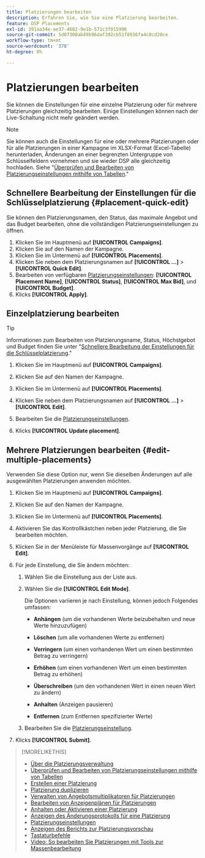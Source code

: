```yaml
---
title: Platzierungen bearbeiten
description: Erfahren Sie, wie Sie eine Platzierung bearbeiten.
feature: DSP Placements
exl-id: 391aa34e-ae37-4682-9e1b-571c3f015996
source-git-commit: 5d07300ab49b96daf392cb51f8936fa4c0cd20ce
workflow-type: tm+mt
source-wordcount: '378'
ht-degree: 0%

---
```


# Platzierungen bearbeiten

Sie können die Einstellungen für eine einzelne Platzierung oder für mehrere Platzierungen gleichzeitig bearbeiten. Einige Einstellungen können nach der Live-Schaltung nicht mehr geändert werden.

<!-- Some placements don't have these options. Clarify which placement types aren't eligible -- is it PG placements, or all placements using private inventory? And anything else? -->

>[!NOTE]
>
>Sie können auch die Einstellungen für eine oder mehrere Platzierungen oder für alle Platzierungen in einer Kampagne im XLSX-Format (Excel-Tabelle) herunterladen, Änderungen an einer begrenzten Untergruppe von Schlüsselfeldern vornehmen und sie wieder DSP alle gleichzeitig hochladen. Siehe &quot;[Überprüfen und Bearbeiten von Platzierungseinstellungen mithilfe von Tabellen](placement-qa.md).&quot;

## Schnellere Bearbeitung der Einstellungen für die Schlüsselplatzierung {#placement-quick-edit}

Sie können den Platzierungsnamen, den Status, das maximale Angebot und das Budget bearbeiten, ohne die vollständigen Platzierungseinstellungen zu öffnen.

1. Klicken Sie im Hauptmenü auf **[!UICONTROL Campaigns]**.
1. Klicken Sie auf den Namen der Kampagne.
1. Klicken Sie im Untermenü auf **[!UICONTROL Placements]**.
1. Klicken Sie neben dem Platzierungsnamen auf  **[!UICONTROL ...]** > **[!UICONTROL Quick Edit]**.
1. Bearbeiten von verfügbaren [Platzierungseinstellungen](placement-settings.md):  **[!UICONTROL Placement Name]**, **[!UICONTROL Status]**, **[!UICONTROL Max Bid]**, und **[!UICONTROL Budget]**.
1. Klicks **[!UICONTROL Apply]**.

## Einzelplatzierung bearbeiten

>[!TIP]
>
> Informationen zum Bearbeiten von Platzierungsname, Status, Höchstgebot und Budget finden Sie unter &quot;[Schnellere Bearbeitung der Einstellungen für die Schlüsselplatzierung](#placement-quick-edit).&quot;

1. Klicken Sie im Hauptmenü auf **[!UICONTROL Campaigns]**.

1. Klicken Sie auf den Namen der Kampagne.

1. Klicken Sie im Untermenü auf **[!UICONTROL Placements]**.

1. Klicken Sie neben dem Platzierungsnamen auf  **[!UICONTROL ...]** > **[!UICONTROL Edit]**.

1. Bearbeiten Sie die [Platzierungseinstellungen](placement-settings.md).

1. Klicks **[!UICONTROL Update placement]**.

## Mehrere Platzierungen bearbeiten {#edit-multiple-placements}

Verwenden Sie diese Option nur, wenn Sie dieselben Änderungen auf alle ausgewählten Platzierungen anwenden möchten.

1. Klicken Sie im Hauptmenü auf **[!UICONTROL Campaigns]**.

1. Klicken Sie auf den Namen der Kampagne.

1. Klicken Sie im Untermenü auf **[!UICONTROL Placements]**.

1. Aktivieren Sie das Kontrollkästchen neben jeder Platzierung, die Sie bearbeiten möchten.

1. Klicken Sie in der Menüleiste für Massenvorgänge auf **[!UICONTROL Edit]**.

1. Für jede Einstellung, die Sie ändern möchten:

   1. Wählen Sie die Einstellung aus der Liste aus.

   1. Wählen Sie die **[!UICONTROL Edit Mode]**.

      Die Optionen variieren je nach Einstellung, können jedoch Folgendes umfassen:

      * **Anhängen** (um die vorhandenen Werte beizubehalten und neue Werte hinzuzufügen)

      * **Löschen** (um alle vorhandenen Werte zu entfernen)

      * **Verringern** (um einen vorhandenen Wert um einen bestimmten Betrag zu verringern)

      * **Erhöhen** (um einen vorhandenen Wert um einen bestimmten Betrag zu erhöhen)

      * **Überschreiben** (um den vorhandenen Wert in einen neuen Wert zu ändern)

      * **Anhalten** (Anzeigen pausieren)

      * **Entfernen** (zum Entfernen spezifizierter Werte)

   1. Bearbeiten Sie die [Platzierungseinstellung](placement-settings.md).

1. Klicks **[!UICONTROL Submit]**.

>[!MORELIKETHIS]
>
>* [Über die Platzierungsverwaltung](placement-about.md)
>* [Überprüfen und Bearbeiten von Platzierungseinstellungen mithilfe von Tabellen](placement-qa.md)
>* [Erstellen einer Platzierung](placement-create.md)
>* [Platzierung duplizieren](placement-duplicate.md)
>* [Verwalten von Angebotsmultiplikatoren für Platzierungen](placement-manage-bid-multipliers.md)
>* [Bearbeiten von Anzeigenplänen für Platzierungen](placement-edit-ad-schedule.md)
>* [Anhalten oder Aktivieren einer Platzierung](placement-pause-activate.md)
>* [Anzeigen des Änderungsprotokolls für eine Platzierung](placement-change-log.md)
>* [Platzierungseinstellungen](placement-settings.md)
>* [Anzeigen des Berichts zur Platzierungsvorschau](/help/dsp/campaign-management/reports/placement-forecast.md)
>* [Tastaturbefehle](/help/dsp/campaign-management/reports/keyboard-shortcuts.md)
>* [Video: So bearbeiten Sie Platzierungen mit Tools zur Massenbearbeitung](https://experienceleague.adobe.com/docs/advertising-learn/tutorials/dsp/bulk-edit-placement-tools.html)
